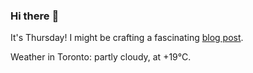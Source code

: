 ### Hi there :wave:

It's Thursday! I might be crafting a fascinating [blog post](https://www.benjaminwuethrich.dev).

Weather in Toronto: partly cloudy, at +19°C.

